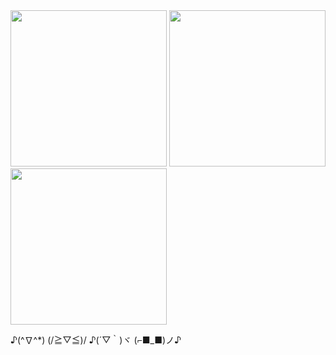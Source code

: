 <img src="https://github.com/user-attachments/assets/3a9f6934-63b1-4230-be5b-155c2019d3de" width="250" height="250" />
<img src="https://github.com/user-attachments/assets/51e51a79-9e1e-42b8-aaa9-e6222a5b9f1d" width="250" height="250" />
<img src="https://github.com/user-attachments/assets/ef3b371f-9f76-4c1c-93dd-258502c96662" width="250" height="250" />

♪(^∇^*)  (/≧▽≦)/  ♪(´▽｀)ヾ  (⌐■_■)ノ♪
